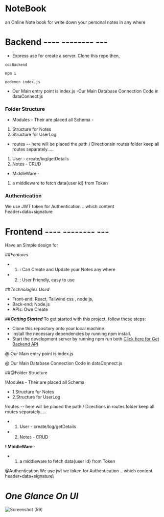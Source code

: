 # NoteBook

an Online Note book for write down your personal notes in any where

# **Backend** ---- -------- ---

- Express use for create a server. Clone this repo then,

```
cd:Backend

npm i

nodemon index.js

```

- Our Main entry point is index.js
  -Our Main Database Connection Code in dataConnect.js

### Folder Structure

- Modules - Their are placed all Schema -

1. Structure for Notes
2. Structure for UserLog

- routes --
  here will be placed the path / Directionsin routes folder keep all routes separately.....

1.  User - create/log/getDetails
2.  Notes - CRUD

- MiddleWare -

1.  a middleware to fetch data{user id} from Token

### Authentication

We use JWT token for Authentication .. which content header+data+signature

# **Frontend** ---- -------- ---

Have an Simple design for

##_Features_

- 1. : Can Create and Update your Notes any where
- 2. : User Friendly, easy to use

##_Technologies Used_

- Front-end: React, Tailwind css , node js,
- Back-end: Node.js
- APIs: Owe Create

##_**Getting Started**_
To get started with this project, follow these steps:

- Clone this repository onto your local machine.
- Install the necessary dependencies by running npm install.
- Start the development server by running npm run both
  [Click here for Get Backend API](https://github.com/SouZe-San/BackEnd-for-NoteBook-site)

@ Our Main entry point is index.js

@ Our Main Database Connection Code in dataConnect.js

##@Folder Structure

!Modules - Their are placed all Schema

- 1.Structure for Notes
- 2.Structure for UserLog

!routes -- here will be placed the path / Directions
in routes folder keep all routes separately.....

- 1. User - create/log/getDetails
- 2. Notes - CRUD

**! MiddleWare -**

- 1. a middleware to fetch data{user id} from Token

@Authentication
We use jwt we token for Authentication .. which content header+data+signature\


# _*One Glance On UI*_


![Screenshot (59)](https://github.com/SouZe-San/NoteBook/assets/103335953/1b08557d-52f5-4ab6-8a43-662973f5b3ec)



